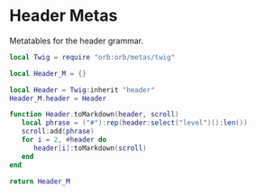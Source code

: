 # Header Metas

Metatables for the header grammar\.

```lua
local Twig = require "orb:orb/metas/twig"
```

```lua
local Header_M = {}
```

```lua
local Header = Twig:inherit "header"
Header_M.header = Header
```



```lua
function Header.toMarkdown(header, scroll)
   local phrase = ("#"):rep(header:select("level")():len())
   scroll:add(phrase)
   for i = 2, #header do
      header[i]:toMarkdown(scroll)
   end
end
```

```lua
return Header_M
```
